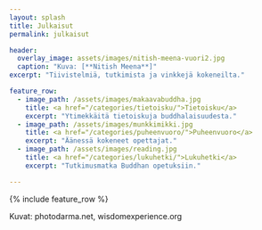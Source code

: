 ```yaml
---
layout: splash
title: Julkaisut
permalink: julkaisut

header:
  overlay_image: assets/images/nitish-meena-vuori2.jpg
  caption: "Kuva: [**Nitish Meena**]"
excerpt: "Tiivistelmiä, tutkimista ja vinkkejä kokeneilta."

feature_row:
  - image_path: /assets/images/makaavabuddha.jpg
    title: <a href="/categories/tietoisku/">Tietoisku</a>
    excerpt: "Ytimekkäitä tietoiskuja buddhalaisuudesta."
  - image_path: /assets/images/munkkimikki.jpg
    title: <a href="/categories/puheenvuoro/">Puheenvuoro</a>
    excerpt: "Äänessä kokeneet opettajat."
  - image_path: /assets/images/reading.jpg
    title: <a href="/categories/lukuhetki/">Lukuhetki</a>
    excerpt: "Tutkimusmatka Buddhan opetuksiin."

---
```


{% include feature_row %}

Kuvat: photodarma.net, wisdomexperience.org
